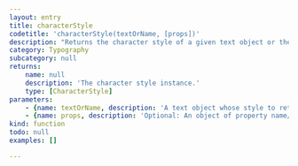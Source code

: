 ```yaml
---
layout: entry
title: characterStyle
codetitle: 'characterStyle(textOrName, [props])'
description: "Returns the character style of a given text object or the character style with the given name. If a\ncharacter style of the given name does not exist, it gets created. Optionally a props object of\nproperty name/value pairs can be used to set the character style's properties."
category: Typography
subcategory: null
returns:
    name: null
    description: 'The character style instance.'
    type: [CharacterStyle]
parameters:
    - {name: textOrName, description: 'A text object whose style to return or the name of the character style to return.', optional: false, type: [Text, String]}
    - {name: props, description: 'Optional: An object of property name/value pairs to set the style''s properties.', optional: true, type: [Object]}
kind: function
todo: null
examples: []

---
```

